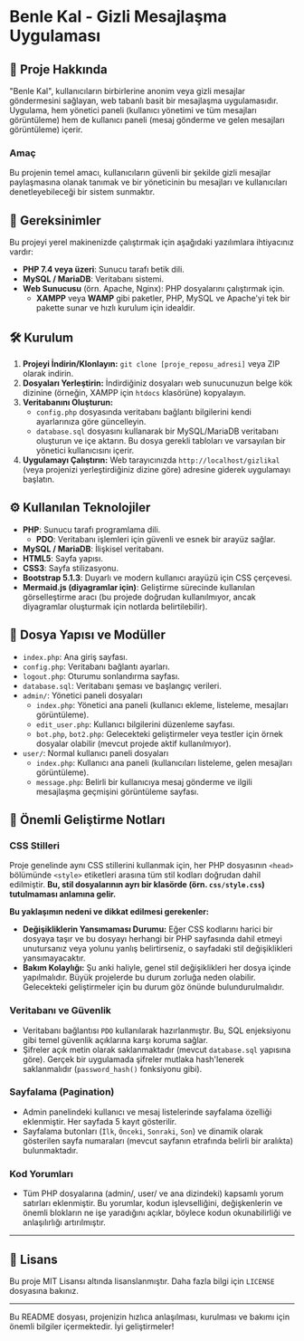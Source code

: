 # Benle Kal - Gizli Mesajlaşma Uygulaması

## 🌟 Proje Hakkında

"Benle Kal", kullanıcıların birbirlerine anonim veya gizli mesajlar göndermesini sağlayan, web tabanlı basit bir mesajlaşma uygulamasıdır. Uygulama, hem yönetici paneli (kullanıcı yönetimi ve tüm mesajları görüntüleme) hem de kullanıcı paneli (mesaj gönderme ve gelen mesajları görüntüleme) içerir.

### Amaç
Bu projenin temel amacı, kullanıcıların güvenli bir şekilde gizli mesajlar paylaşmasına olanak tanımak ve bir yöneticinin bu mesajları ve kullanıcıları denetleyebileceği bir sistem sunmaktır.

## 🚀 Gereksinimler

Bu projeyi yerel makinenizde çalıştırmak için aşağıdaki yazılımlara ihtiyacınız vardır:

*   **PHP 7.4 veya üzeri**: Sunucu tarafı betik dili.
*   **MySQL / MariaDB**: Veritabanı sistemi.
*   **Web Sunucusu** (örn. Apache, Nginx): PHP dosyalarını çalıştırmak için.
    *   **XAMPP** veya **WAMP** gibi paketler, PHP, MySQL ve Apache'yi tek bir pakette sunar ve hızlı kurulum için idealdir.

## 🛠️ Kurulum

1.  **Projeyi İndirin/Klonlayın:**
    `git clone [proje_reposu_adresi]` veya ZIP olarak indirin.
2.  **Dosyaları Yerleştirin:**
    İndirdiğiniz dosyaları web sunucunuzun belge kök dizinine (örneğin, XAMPP için `htdocs` klasörüne) kopyalayın.
3.  **Veritabanını Oluşturun:**
    *   `config.php` dosyasında veritabanı bağlantı bilgilerini kendi ayarlarınıza göre güncelleyin.
    *   `database.sql` dosyasını kullanarak bir MySQL/MariaDB veritabanı oluşturun ve içe aktarın. Bu dosya gerekli tabloları ve varsayılan bir yönetici kullanıcısını içerir.
4.  **Uygulamayı Çalıştırın:**
    Web tarayıcınızda `http://localhost/gizlikal` (veya projenizi yerleştirdiğiniz dizine göre) adresine giderek uygulamayı başlatın.

## ⚙️ Kullanılan Teknolojiler

*   **PHP**: Sunucu tarafı programlama dili.
    *   **PDO**: Veritabanı işlemleri için güvenli ve esnek bir arayüz sağlar.
*   **MySQL / MariaDB**: İlişkisel veritabanı.
*   **HTML5**: Sayfa yapısı.
*   **CSS3**: Sayfa stilizasyonu.
*   **Bootstrap 5.1.3**: Duyarlı ve modern kullanıcı arayüzü için CSS çerçevesi.
*   **Mermaid.js (diyagramlar için)**: Geliştirme sürecinde kullanılan görselleştirme aracı (bu projede doğrudan kullanılmıyor, ancak diyagramlar oluşturmak için notlarda belirtilebilir).

## 📂 Dosya Yapısı ve Modüller

*   `index.php`: Ana giriş sayfası.
*   `config.php`: Veritabanı bağlantı ayarları.
*   `logout.php`: Oturumu sonlandırma sayfası.
*   `database.sql`: Veritabanı şeması ve başlangıç verileri.
*   `admin/`: Yönetici paneli dosyaları
    *   `index.php`: Yönetici ana paneli (kullanıcı ekleme, listeleme, mesajları görüntüleme).
    *   `edit_user.php`: Kullanıcı bilgilerini düzenleme sayfası.
    *   `bot.php`, `bot2.php`: Gelecekteki geliştirmeler veya testler için örnek dosyalar olabilir (mevcut projede aktif kullanılmıyor).
*   `user/`: Normal kullanıcı paneli dosyaları
    *   `index.php`: Kullanıcı ana paneli (kullanıcıları listeleme, gelen mesajları görüntüleme).
    *   `message.php`: Belirli bir kullanıcıya mesaj gönderme ve ilgili mesajlaşma geçmişini görüntüleme sayfası.

## 📝 Önemli Geliştirme Notları

### CSS Stilleri
Proje genelinde aynı CSS stillerini kullanmak için, her PHP dosyasının `<head>` bölümünde `<style>` etiketleri arasına tüm stil kodları doğrudan dahil edilmiştir. **Bu, stil dosyalarının ayrı bir klasörde (örn. `css/style.css`) tutulmaması anlamına gelir.**

**Bu yaklaşımın nedeni ve dikkat edilmesi gerekenler:**
*   **Değişikliklerin Yansımaması Durumu:** Eğer CSS kodlarını harici bir dosyaya taşır ve bu dosyayı herhangi bir PHP sayfasında dahil etmeyi unutursanız veya yolunu yanlış belirtirseniz, o sayfadaki stil değişiklikleri yansımayacaktır.
*   **Bakım Kolaylığı:** Şu anki haliyle, genel stil değişiklikleri her dosya içinde yapılmalıdır. Büyük projelerde bu durum zorluğa neden olabilir. Gelecekteki geliştirmeler için bu durum göz önünde bulundurulmalıdır.

### Veritabanı ve Güvenlik
*   Veritabanı bağlantısı `PDO` kullanılarak hazırlanmıştır. Bu, SQL enjeksiyonu gibi temel güvenlik açıklarına karşı koruma sağlar.
*   Şifreler açık metin olarak saklanmaktadır (mevcut `database.sql` yapısına göre). Gerçek bir uygulamada şifreler mutlaka hash'lenerek saklanmalıdır (`password_hash()` fonksiyonu gibi).

### Sayfalama (Pagination)
*   Admin panelindeki kullanıcı ve mesaj listelerinde sayfalama özelliği eklenmiştir. Her sayfada 5 kayıt gösterilir.
*   Sayfalama butonları (`İlk`, `Önceki`, `Sonraki`, `Son`) ve dinamik olarak gösterilen sayfa numaraları (mevcut sayfanın etrafında belirli bir aralıkta) bulunmaktadır.

### Kod Yorumları
*   Tüm PHP dosyalarına (admin/, user/ ve ana dizindeki) kapsamlı yorum satırları eklenmiştir. Bu yorumlar, kodun işlevselliğini, değişkenlerin ve önemli blokların ne işe yaradığını açıklar, böylece kodun okunabilirliği ve anlaşılırlığı artırılmıştır.

---

## 📜 Lisans

Bu proje MIT Lisansı altında lisanslanmıştır. Daha fazla bilgi için `LICENSE` dosyasına bakınız.

---

Bu README dosyası, projenizin hızlıca anlaşılması, kurulması ve bakımı için önemli bilgiler içermektedir. İyi geliştirmeler!
